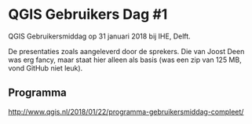 # QGIS Gebruikers Dag #1
QGIS Gebruikersmiddag op 31 januari 2018 bij IHE, Delft.

De presentaties zoals aangeleverd door de sprekers. 
Die van Joost Deen was erg fancy, maar staat hier alleen als basis (was een zip van 125 MB, vond GitHub niet leuk).

## Programma
http://www.qgis.nl/2018/01/22/programma-gebruikersmiddag-compleet/
